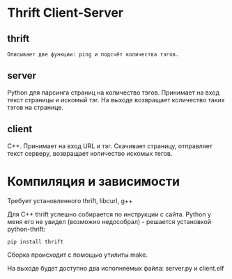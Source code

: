 Thrift Client-Server
====================

thrift
------

    Описывает две функции: ping и подсчёт количества тэгов.    

server
------

Python для парсинга страниц на количество тэгов.
Принимает на вход текст страницы и искомый тэг.
На выходе возвращает количество таких тэгов на странице.

client
------

С++. Принимает на вход URL и тэг.
Скачивает страницу, отправляет текст серверу, возвращает количество искомых тегов.


Компиляция и зависимости
========================

Требует установленного thrift, libcurl, g++

Для С++ thrift успешно собирается по инструкции с сайта.
Python у меня его не увидел (возможно недособрал) - решается установкой python-thrift:

    pip install thrift

Сборка происходит с помощью утилиты make.

На выходе будет доступно два исполняемых файла: server.py и client.elf
